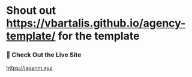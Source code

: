 # Shout out https://vbartalis.github.io/agency-template/ for the template

### 🚀 Check Out the Live Site

https://japanm.xyz
